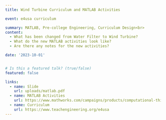 ```yaml
---
title: Wind Turbine Curriculum and MATLAB Activities

event: e4usa curriculum

summary: MATLAB, Pre-college Engineering, Curriculum Design<br>
content: 
  - What has been changed from Water Filter to Wind Turbine?
  - What do the new MATLAB activities look like?
  - Are there any notes for the new activities?

date: '2023-10-01'


# Is this a featured talk? (true/false)
featured: false

links:
  - name: Slide
    url: uploads/matlab.pdf
  - name: MATLAB Activities
    url: https://www.mathworks.com/campaigns/products/computational-thinking-examples.html#
  - name: Curriculum
    url: https://www.teachengineering.org/e4usa
---
```

